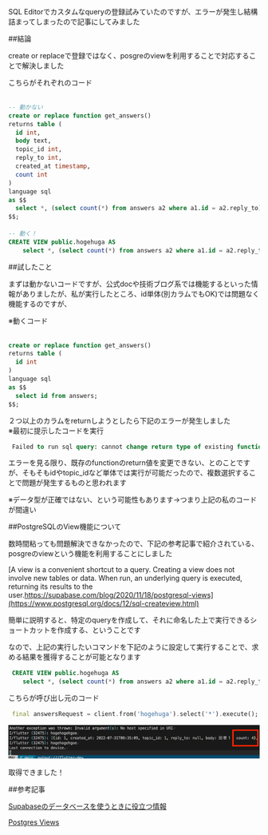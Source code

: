 
		
SQL Editorでカスタムなqueryの登録試みていたのですが、エラーが発生し結構詰まってしまったので記事にしてみました

##結論

create or replaceで登録ではなく、posgreのviewを利用することで対応することで解決しました

こちらがそれぞれのコード

```sql
 
-- 動かない
create or replace function get_answers() 
returns table (
  id int,
  body text,
  topic_id int,
  reply_to int,
  created_at timestamp,
  count int
)
language sql
as $$
  select *, (select count(*) from answers a2 where a1.id = a2.reply_to) from answers a1;
$$;

-- 動く！
CREATE VIEW public.hogehuga AS
    select *, (select count(*) from answers a2 where a1.id = a2.reply_to) from answers a1;

```

##試したこと

まずは動かないコードですが、公式docや技術ブログ系では機能するといった情報がありましたが、私が実行したところ、id単体(別カラムでもOK)では問題なく機能するのですが、

※動くコード

```sql
 
create or replace function get_answers() 
returns table (
  id int
)
language sql
as $$
  select id from answers;
$$;
```

２つ以上のカラムをreturnしようとしたら下記のエラーが発生しました<br>※最初に提示したコードを実行

```sql
 Failed to run sql query: cannot change return type of existing function
```

エラーを見る限り、既存のfunctionのreturn値を変更できない、とのことですが、そもそもidやtopic_idなど単体では実行が可能だったので、複数選択することで問題が発生するものと思われます

※データ型が正確ではない、という可能性もあります→つまり上記の私のコードが間違い

##PostgreSQLのView機能について

数時間粘っても問題解決できなかったので、下記の参考記事で紹介されている、posgreのviewという機能を利用することにしました

[A view is a convenient shortcut to a query. Creating a view does not involve new tables or data. When run, an underlying query is executed, returning its results to the user.https://supabase.com/blog/2020/11/18/postgresql-views](https://www.postgresql.org/docs/12/sql-createview.html)

簡単に説明すると、特定のqueryを作成して、それに命名した上で実行できるショートカットを作成する、ということです

なので、上記の実行したいコマンドを下記のように設定して実行することで、求める結果を獲得することが可能となります

```sql
 CREATE VIEW public.hogehuga AS
    select *, (select count(*) from answers a2 where a1.id = a2.reply_to) from answers a1;
```

こちらが呼び出し元のコード

```dart
 final answersRequest = client.from('hogehuga').select('*').execute();
```

![GitHubでリビジョン管理](./Screen-Shot-2022-08-02-at-14.31.27.png)

取得できました！

##参考記事

[Supabaseのデータベースを使うときに役立つ情報](https://qiita.com/kabochapo/items/26b1bb753116a6904664)

[Postgres Views](https://supabase.com/blog/2020/11/18/postgresql-views)

	